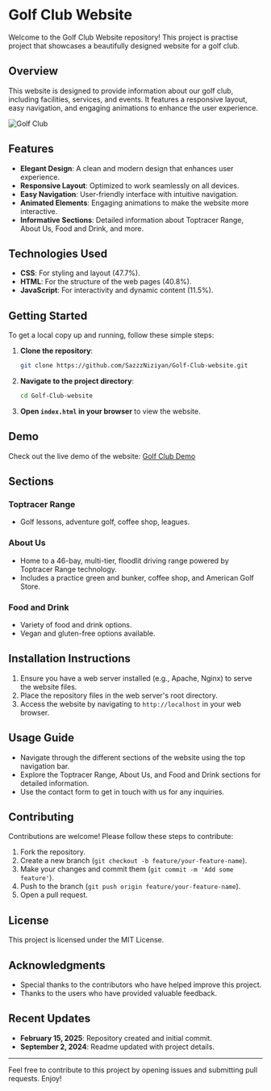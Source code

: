 
# Golf Club Website

Welcome to the Golf Club Website repository! This project is practise project that showcases a beautifully designed website for a golf club.

## Overview

This website is designed to provide information about our golf club, including facilities, services, and events. It features a responsive layout, easy navigation, and engaging animations to enhance the user experience.

![Golf Club]((https://github.com/SazzzNiziyan/Golf-Club-website/blob/main/Screenshot%202024-08-30%20111718.png))

## Features

- **Elegant Design**: A clean and modern design that enhances user experience.
- **Responsive Layout**: Optimized to work seamlessly on all devices.
- **Easy Navigation**: User-friendly interface with intuitive navigation.
- **Animated Elements**: Engaging animations to make the website more interactive.
- **Informative Sections**: Detailed information about Toptracer Range, About Us, Food and Drink, and more.

## Technologies Used

- **CSS**: For styling and layout (47.7%).
- **HTML**: For the structure of the web pages (40.8%).
- **JavaScript**: For interactivity and dynamic content (11.5%).

## Getting Started

To get a local copy up and running, follow these simple steps:

1. **Clone the repository**:
    ```sh
    git clone https://github.com/SazzzNiziyan/Golf-Club-website.git
    ```
2. **Navigate to the project directory**:
    ```sh
    cd Golf-Club-website
    ```
3. **Open `index.html` in your browser** to view the website.

## Demo

Check out the live demo of the website:
[Golf Club Demo](https://sazzzniziyan.github.io/Golf-Club-website/)

## Sections

### Toptracer Range
- Golf lessons, adventure golf, coffee shop, leagues.

### About Us
- Home to a 46-bay, multi-tier, floodlit driving range powered by Toptracer Range technology.
- Includes a practice green and bunker, coffee shop, and American Golf Store.

### Food and Drink
- Variety of food and drink options.
- Vegan and gluten-free options available.

## Installation Instructions

1. Ensure you have a web server installed (e.g., Apache, Nginx) to serve the website files.
2. Place the repository files in the web server's root directory.
3. Access the website by navigating to `http://localhost` in your web browser.

## Usage Guide

- Navigate through the different sections of the website using the top navigation bar.
- Explore the Toptracer Range, About Us, and Food and Drink sections for detailed information.
- Use the contact form to get in touch with us for any inquiries.

## Contributing

Contributions are welcome! Please follow these steps to contribute:

1. Fork the repository.
2. Create a new branch (`git checkout -b feature/your-feature-name`).
3. Make your changes and commit them (`git commit -m 'Add some feature'`).
4. Push to the branch (`git push origin feature/your-feature-name`).
5. Open a pull request.

## License

This project is licensed under the MIT License.

## Acknowledgments

- Special thanks to the contributors who have helped improve this project.
- Thanks to the users who have provided valuable feedback.

## Recent Updates

- **February 15, 2025**: Repository created and initial commit.
- **September 2, 2024**: Readme updated with project details.

---

Feel free to contribute to this project by opening issues and submitting pull requests. Enjoy!
```

